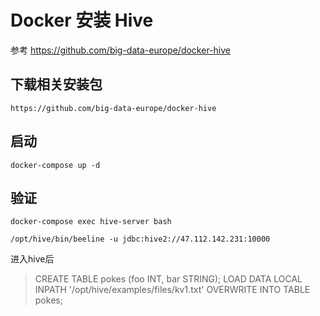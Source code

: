 # Docker 安装 Hive

参考 https://github.com/big-data-europe/docker-hive


## 下载相关安装包

	https://github.com/big-data-europe/docker-hive

## 启动

	docker-compose up -d

## 验证

	docker-compose exec hive-server bash

	/opt/hive/bin/beeline -u jdbc:hive2://47.112.142.231:10000

进入hive后

> CREATE TABLE pokes (foo INT, bar STRING);
> LOAD DATA LOCAL INPATH '/opt/hive/examples/files/kv1.txt' OVERWRITE INTO TABLE pokes;